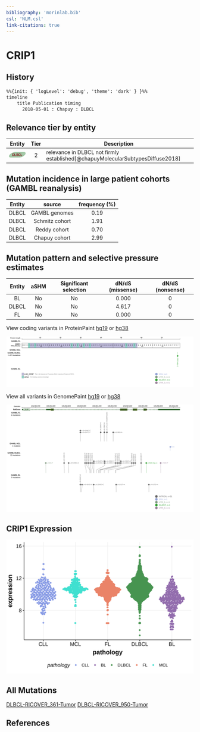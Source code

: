 ```yaml
---
bibliography: 'morinlab.bib'
csl: 'NLM.csl'
link-citations: true
---
```

# CRIP1

## History

```mermaid
%%{init: { 'logLevel': 'debug', 'theme': 'dark' } }%%
timeline
    title Publication timing
      2018-05-01 : Chapuy : DLBCL
```

## Relevance tier by entity

|Entity|Tier|Description                              |
|:------:|:----:|-----------------------------------------|
|![DLBCL](images/icons/DLBCL_tier2.png) |2   |relevance in DLBCL not firmly established[@chapuyMolecularSubtypesDiffuse2018]|

## Mutation incidence in large patient cohorts (GAMBL reanalysis)

|Entity|source        |frequency (%)|
|:------:|:--------------:|:-------------:|
|DLBCL |GAMBL genomes |0.19         |
|DLBCL |Schmitz cohort|1.91         |
|DLBCL |Reddy cohort  |0.70         |
|DLBCL |Chapuy cohort |2.99         |

## Mutation pattern and selective pressure estimates

|Entity|aSHM|Significant selection|dN/dS (missense)|dN/dS (nonsense)|
|:------:|:----:|:---------------------:|:----------------:|:----------------:|
|BL    |No  |No                   |0.000           |0               |
|DLBCL |No  |No                   |4.617           |0               |
|FL    |No  |No                   |0.000           |0               |




View coding variants in ProteinPaint [hg19](https://morinlab.github.io/LLMPP/GAMBL/CRIP1_protein.html)  or [hg38](https://morinlab.github.io/LLMPP/GAMBL/CRIP1_protein_hg38.html)

![](images/proteinpaint/CRIP1_NM_001311.svg)

View all variants in GenomePaint [hg19](https://morinlab.github.io/LLMPP/GAMBL/CRIP1.html)  or [hg38](https://morinlab.github.io/LLMPP/GAMBL/CRIP1_hg38.html)

![](images/proteinpaint/CRIP1.svg)

## CRIP1 Expression
![](images/gene_expression/CRIP1_by_pathology.svg)
<!-- ORIGIN: chapuyMolecularSubtypesDiffuse2018b -->
<!-- DLBCL: chapuyMolecularSubtypesDiffuse2018b -->

## All Mutations

[DLBCL-RICOVER_361-Tumor](https://bcgsc.ca/downloads/morinlab/GAMBL/Chapuy_2018/DLBCL-RICOVER_361-Tumor.html)
[DLBCL-RICOVER_950-Tumor](https://bcgsc.ca/downloads/morinlab/GAMBL/Chapuy_2018/DLBCL-RICOVER_950-Tumor.html)

## References
